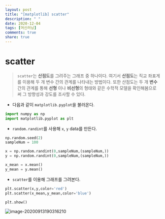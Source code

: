 ```yaml
---
layout: post
title: "[matplotlib] scatter"
description: " "
date: 2020-12-04
tags: [머신러닝]
comments: true
share: true
---
```


# scatter

> `scatter`는 **산점도**를 그려주는 그래프 중 하나이다.  여기서 **산점도**는 직교 좌표게를 이용해 두 개 변수 간의 관계를 나타내는 방법이다. 또한 산점도는 두 개 **변수** 간의 관계를 통해 **선형** 이나 **비선형**의 형태와 같은 수학적 모델을 확인해봄으로써 그 방향성과 강도를 조사할 수 있다.

* 다음과 같이 `matplotlib.pyplot`을 불러온다.

```python
import numpy as np
import matplotlib.pyplot as plt
```

* `random.randint`를 사용해 `x`, `y` data를 만든다. 

```python
np.random.seed(2)
sampleNum = 100 

x = np.random.randint(0,sampleNum,(sampleNum,))
y = np.random.randint(0,sampleNum,(sampleNum,))

x_mean = x.mean()
y_mean = y.mean()
```

* `scatter`를  이용해 그래프를 그려본다.

```python
plt.scatter(x,y,color='red')
plt.scatter(x_mean,y_mean,color='blue')

plt.show()
```

![image-20200913190316210](markdown-images/image-20200913190316210.png)